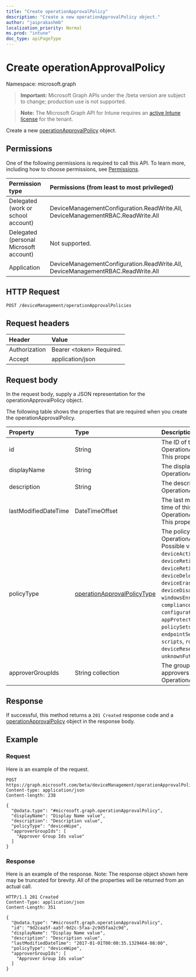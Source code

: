 ```yaml
---
title: "Create operationApprovalPolicy"
description: "Create a new operationApprovalPolicy object."
author: "jaiprakashmb"
localization_priority: Normal
ms.prod: "intune"
doc_type: apiPageType
---
```


# Create operationApprovalPolicy

Namespace: microsoft.graph

> **Important:** Microsoft Graph APIs under the /beta version are subject to change; production use is not supported.

> **Note:** The Microsoft Graph API for Intune requires an [active Intune license](https://go.microsoft.com/fwlink/?linkid=839381) for the tenant.

Create a new [operationApprovalPolicy](../resources/intune-rbac-operationapprovalpolicy.md) object.

## Permissions
One of the following permissions is required to call this API. To learn more, including how to choose permissions, see [Permissions](/graph/permissions-reference).

<!-- { "blockType": "ignored"  } // Note: Removing this line will cause the permissions autogeneration tool to overwrite the table. -->
|Permission type|Permissions (from least to most privileged)|
|:---|:---|
|Delegated (work or school account)|DeviceManagementConfiguration.ReadWrite.All, DeviceManagementRBAC.ReadWrite.All|
|Delegated (personal Microsoft account)|Not supported.|
|Application|DeviceManagementConfiguration.ReadWrite.All, DeviceManagementRBAC.ReadWrite.All|

## HTTP Request
<!-- {
  "blockType": "ignored"
}
-->
``` http
POST /deviceManagement/operationApprovalPolicies
```

## Request headers
|Header|Value|
|:---|:---|
|Authorization|Bearer &lt;token&gt; Required.|
|Accept|application/json|

## Request body
In the request body, supply a JSON representation for the operationApprovalPolicy object.

The following table shows the properties that are required when you create the operationApprovalPolicy.

|Property|Type|Description|
|:---|:---|:---|
|id|String|The ID of the OperationApprovalPolicy. This property is read-only.|
|displayName|String|The display name of this OperationApprovalPolicy|
|description|String|The description of this OperationApprovalPolicy|
|lastModifiedDateTime|DateTimeOffset|The last modified date and time of this OperationApprovalPolicy. This property is read-only.|
|policyType|[operationApprovalPolicyType](../resources/intune-rbac-operationapprovalpolicytype.md)|The policy type for this OperationApprovalPolicy. Possible values are: `deviceActions`, `deviceWipe`, `deviceRetire`, `deviceRetireNonCompliant`, `deviceDelete`, `deviceLock`, `deviceErase`, `deviceDisableActivationLock`, `windowsEnrollment`, `compliancePolicies`, `configurationPolicies`, `appProtectionPolicies`, `policySets`, `filters`, `endpointSecurity`, `apps`, `scripts`, `roles`, `deviceResetPasscode`, `unknownFutureValue`.|
|approverGroupIds|String collection|The group IDs for the approvers for this OperationApprovalPolicy|



## Response
If successful, this method returns a `201 Created` response code and a [operationApprovalPolicy](../resources/intune-rbac-operationapprovalpolicy.md) object in the response body.

## Example

### Request
Here is an example of the request.
``` http
POST https://graph.microsoft.com/beta/deviceManagement/operationApprovalPolicies
Content-type: application/json
Content-length: 238

{
  "@odata.type": "#microsoft.graph.operationApprovalPolicy",
  "displayName": "Display Name value",
  "description": "Description value",
  "policyType": "deviceWipe",
  "approverGroupIds": [
    "Approver Group Ids value"
  ]
}
```

### Response
Here is an example of the response. Note: The response object shown here may be truncated for brevity. All of the properties will be returned from an actual call.
``` http
HTTP/1.1 201 Created
Content-Type: application/json
Content-Length: 351

{
  "@odata.type": "#microsoft.graph.operationApprovalPolicy",
  "id": "9d2caa5f-aa5f-9d2c-5faa-2c9d5faa2c9d",
  "displayName": "Display Name value",
  "description": "Description value",
  "lastModifiedDateTime": "2017-01-01T00:00:35.1329464-08:00",
  "policyType": "deviceWipe",
  "approverGroupIds": [
    "Approver Group Ids value"
  ]
}
```
